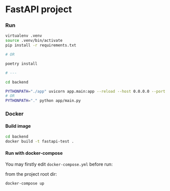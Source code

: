 # FastAPI project


### Run

```bash
virtualenv .venv
source .venv/bin/activate
pip install -r requirements.txt

# OR

poetry install

# ---

cd backend

PYTHONPATH="./app" uvicorn app.main:app --reload --host 0.0.0.0 --port 8001
# OR
PYTHONPATH="." python app/main.py
```

### Docker

#### Build image

```bash
cd backend
docker build -t fastapi-test .
```

#### Run with docker-compose

You may firstly edit `docker-compose.yml` before run:

from the project root dir:
```bash
docker-compose up
```

